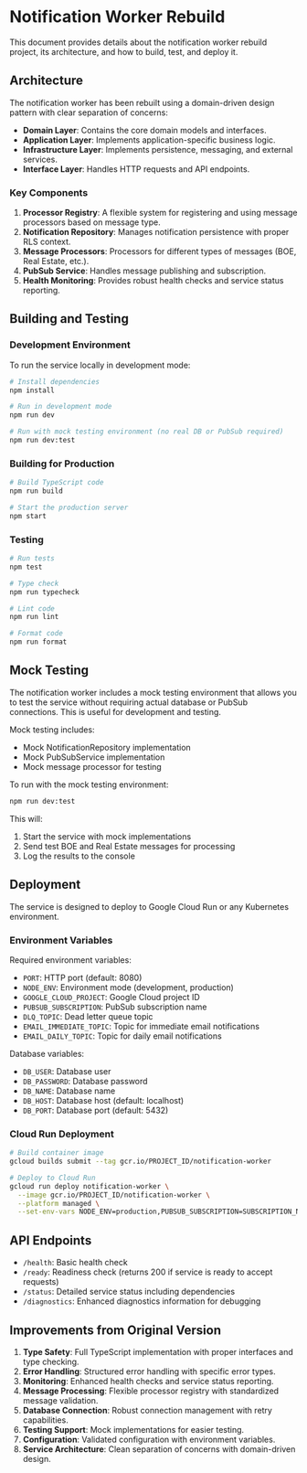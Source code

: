 # Notification Worker Rebuild

This document provides details about the notification worker rebuild project, its architecture, and how to build, test, and deploy it.

## Architecture

The notification worker has been rebuilt using a domain-driven design pattern with clear separation of concerns:

- **Domain Layer**: Contains the core domain models and interfaces.
- **Application Layer**: Implements application-specific business logic.
- **Infrastructure Layer**: Implements persistence, messaging, and external services.
- **Interface Layer**: Handles HTTP requests and API endpoints.

### Key Components

1. **Processor Registry**: A flexible system for registering and using message processors based on message type.
2. **Notification Repository**: Manages notification persistence with proper RLS context.
3. **Message Processors**: Processors for different types of messages (BOE, Real Estate, etc.).
4. **PubSub Service**: Handles message publishing and subscription.
5. **Health Monitoring**: Provides robust health checks and service status reporting.

## Building and Testing

### Development Environment

To run the service locally in development mode:

```bash
# Install dependencies
npm install

# Run in development mode
npm run dev

# Run with mock testing environment (no real DB or PubSub required)
npm run dev:test
```

### Building for Production

```bash
# Build TypeScript code
npm run build

# Start the production server
npm start
```

### Testing

```bash
# Run tests
npm test

# Type check
npm run typecheck

# Lint code
npm run lint

# Format code
npm run format
```

## Mock Testing

The notification worker includes a mock testing environment that allows you to test the service without requiring actual database or PubSub connections. This is useful for development and testing.

Mock testing includes:
- Mock NotificationRepository implementation
- Mock PubSubService implementation
- Mock message processor for testing

To run with the mock testing environment:

```bash
npm run dev:test
```

This will:
1. Start the service with mock implementations
2. Send test BOE and Real Estate messages for processing
3. Log the results to the console

## Deployment

The service is designed to deploy to Google Cloud Run or any Kubernetes environment.

### Environment Variables

Required environment variables:
- `PORT`: HTTP port (default: 8080)
- `NODE_ENV`: Environment mode (development, production)
- `GOOGLE_CLOUD_PROJECT`: Google Cloud project ID
- `PUBSUB_SUBSCRIPTION`: PubSub subscription name
- `DLQ_TOPIC`: Dead letter queue topic
- `EMAIL_IMMEDIATE_TOPIC`: Topic for immediate email notifications
- `EMAIL_DAILY_TOPIC`: Topic for daily email notifications

Database variables:
- `DB_USER`: Database user
- `DB_PASSWORD`: Database password
- `DB_NAME`: Database name
- `DB_HOST`: Database host (default: localhost)
- `DB_PORT`: Database port (default: 5432)

### Cloud Run Deployment

```bash
# Build container image
gcloud builds submit --tag gcr.io/PROJECT_ID/notification-worker

# Deploy to Cloud Run
gcloud run deploy notification-worker \
  --image gcr.io/PROJECT_ID/notification-worker \
  --platform managed \
  --set-env-vars NODE_ENV=production,PUBSUB_SUBSCRIPTION=SUBSCRIPTION_NAME
```

## API Endpoints

- `/health`: Basic health check
- `/ready`: Readiness check (returns 200 if service is ready to accept requests)
- `/status`: Detailed service status including dependencies
- `/diagnostics`: Enhanced diagnostics information for debugging

## Improvements from Original Version

1. **Type Safety**: Full TypeScript implementation with proper interfaces and type checking.
2. **Error Handling**: Structured error handling with specific error types.
3. **Monitoring**: Enhanced health checks and service status reporting.
4. **Message Processing**: Flexible processor registry with standardized message validation.
5. **Database Connection**: Robust connection management with retry capabilities.
6. **Testing Support**: Mock implementations for easier testing.
7. **Configuration**: Validated configuration with environment variables.
8. **Service Architecture**: Clean separation of concerns with domain-driven design.